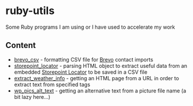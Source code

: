 # ruby-utils
Some Ruby programs I am using or I have used to accelerate my work

## Content
* [brevo_csv](./brevo_csv) - formatting CSV file for [Brevo](https://www.brevo.com/) contact imports
* [storepoint_locator](./storepoint_locator) - parsing HTML object to extract useful data from an embedded [Storepoint Locator](https://storepoint.co/) to be saved in a CSV file
* [extract_weather_info](./extract_weather_info) - getting an HTML page from a URL in order to extract text from specified tags
* [wp_pics_alt_text](./wp_pics_alt_text) - getting an alternative text from a picture file name (a bit lazy here...)

